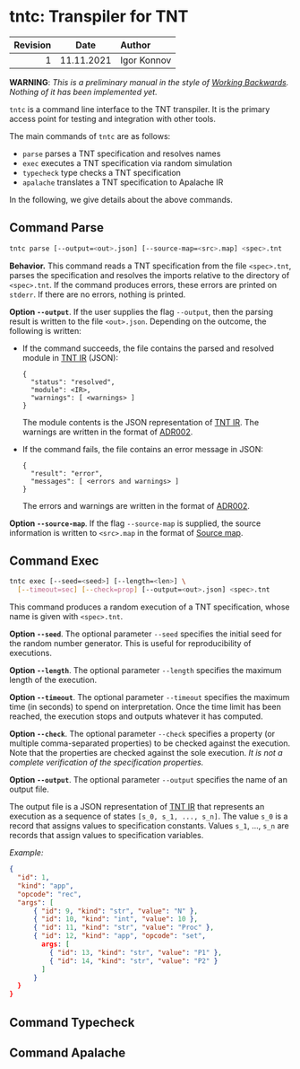 # tntc: Transpiler for TNT

| Revision | Date       | Author           |
| -------: | :--------: | :--------------- |
| 1        | 11.11.2021 | Igor Konnov      |

**WARNING**: *This is a preliminary manual in the style of [Working
Backwards]. Nothing of it has been implemented yet.*

`tntc` is a command line interface to the TNT transpiler. It is the primary
access point for testing and integration with other tools.

The main commands of `tntc` are as follows:

 - `parse` parses a TNT specification and resolves names
 - `exec` executes a TNT specification via random simulation
 - `typecheck` type checks a TNT specification
 - `apalache` translates a TNT specification to Apalache IR

In the following, we give details about the above commands.

## Command Parse

```sh
tntc parse [--output=<out>.json] [--source-map=<src>.map] <spec>.tnt
```

**Behavior.** This command reads a TNT specification from the file
`<spec>.tnt`, parses the specification and resolves the imports relative to the
directory of `<spec>.tnt`.  If the command produces errors, these errors are
printed on `stderr`. If there are no errors, nothing is printed.

**Option `--output`**. If the user supplies the flag `--output`, then the
parsing result is written to the file `<out>.json`. Depending on the outcome,
the following is written:

 - If the command succeeds, the file contains the parsed and resolved module
   in [TNT IR][] (JSON):

   ```
   {
     "status": "resolved",
     "module": <IR>,
     "warnings": [ <warnings> ]
   }
   ```

   The module contents is the JSON representation of [TNT IR][]. The warnings
   are written in the format of [ADR002][].

 - If the command fails, the file contains an error message in JSON:
   
   ```
   {
     "result": "error",
     "messages": [ <errors and warnings> ]
   } 
   ```

   The errors and warnings are written in the format of [ADR002][].

**Option `--source-map`**. If the flag `--source-map` is supplied, the source
information is written to `<src>.map` in the format of [Source map][].

## Command Exec

```sh
tntc exec [--seed=<seed>] [--length=<len>] \
  [--timeout=sec] [--check=prop] [--output=<out>.json] <spec>.tnt
```

This command produces a random execution of a TNT specification, whose name
is given with `<spec>.tnt`.

**Option `--seed`**. The optional parameter `--seed` specifies the initial seed
for the random number generator. This is useful for reproducibility of
executions.

**Option `--length`**. The optional parameter `--length` specifies the maximum
length of the execution.

**Option `--timeout`**. The optional parameter `--timeout` specifies the
maximum time (in seconds) to spend on interpretation. Once the time limit has
been reached, the execution stops and outputs whatever it has computed.

**Option `--check`**. The optional parameter `--check` specifies a property (or
multiple comma-separated properties) to be checked against the execution. Note
that the properties are checked against the sole execution. *It is not a
complete verification of the specification properties.*

**Option `--output`**. The optional parameter `--output` specifies the name
of an output file.

The output file is a JSON representation of [TNT IR][] that represents an
execution as a sequence of states `[s_0, s_1, ..., s_n]`. The value `s_0` is a
record that assigns values to specification constants. Values `s_1`, ..., `s_n`
are records that assign values to specification variables.

*Example:*

```json
{
  "id": 1,
  "kind": "app",
  "opcode": "rec",
  "args": [
      { "id": 9, "kind": "str", "value": "N" },
      { "id": 10, "kind": "int", "value": 10 },
      { "id": 11, "kind": "str", "value": "Proc" },
      { "id": 12, "kind": "app", "opcode": "set",
        args: [
          { "id": 13, "kind": "str", "value": "P1" },
          { "id": 14, "kind": "str", "value": "P2" }
        ]
      }
  }
}
```

## Command Typecheck

## Command Apalache


[ADR002]: ./adr002-errors.md
[Working Backwards]: https://www.allthingsdistributed.com/2006/11/working_backwards.html
[Source map]: https://docs.google.com/document/d/1U1RGAehQwRypUTovF1KRlpiOFze0b-_2gc6fAH0KY0k/edit
[TNT IR]: https://github.com/informalsystems/tnt/blob/main/tnt-parser/src/tntIr.ts
